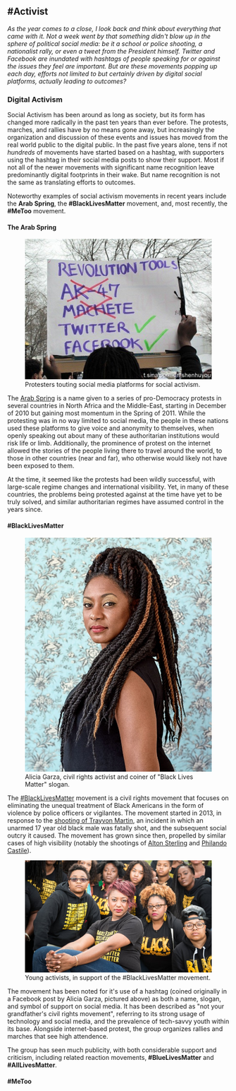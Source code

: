 ## #Activist

*As the year comes to a close, I look back and think about everything that came with it. Not a week went by that something didn't blow up in the sphere of political social media: be it a school or police shooting, a nationalist rally, or even a tweet from the President himself. Twitter and Facebook are inundated with hashtags of people speaking for or against the issues they feel are important. But are these movements popping up each day, efforts not limited to but certainly driven by digital social platforms, actually leading to outcomes?*

### Digital Activism

Social Activism has been around as long as society, but its form has changed more radically in the past ten years than ever before. The protests, marches, and rallies have by no means gone away, but increasingly the organization and discussion of these events and issues has moved from the real world public to the digital public. In the past five years alone, tens if not *hundreds* of movements have started based on a hashtag, with supporters using the hashtag in their social media posts to show their support. Most if not all of the newer movements with significant name recognition leave predominantly digital footprints in their wake. But name recognition is not the same as translating efforts to outcomes. 

Noteworthy examples of social activism movements in recent years include the **Arab Spring**, the **#BlackLivesMatter** movement, and, most recently, the **#MeToo** movement.

#### The Arab Spring

<figure>
  <img src="Revolution Tools.jpeg" alt="The tools of the new revolution"/>
  <figcaption>Protesters touting social media platforms for social activism.</figcaption>
</figure>

The [Arab Spring](https://www.history.com/topics/middle-east/arab-spring) is a name given to a series of pro-Democracy protests in several countries in North Africa and the Middle-East, starting in December of 2010 but gaining most momentum in the Spring of 2011. While the protesting was in no way limited to social media, the people in these nations used these platforms to give voice and anonymity to themselves, when openly speaking out about many of these authoritarian institutions would risk life or limb. Additionally, the prominence of protest on the internet allowed the stories of the people living there to travel around the world, to those in other countries (near and far), who otherwise would likely not have been exposed to them.

At the time, it seemed like the protests had been wildly successful, with large-scale regime changes and international visibility. Yet, in many of these countries, the problems being protested against at the time have yet to be truly solved, and similar authoritarian regimes have assumed control in the years since.

#### #BlackLivesMatter

<figure>
  <img src="Alicia Garza.jpg" alt="Alicia Garza"/>
  <figcaption>Alicia Garza, civil rights activist and coiner of "Black Lives Matter" slogan.</figcaption>
</figure>

The [#BlackLivesMatter](https://blacklivesmatter.com/) movement is a civil rights movement that focuses on eliminating the unequal treatment of Black Americans in the form of violence by police officers or vigilantes. The movement started in 2013, in response to the [shooting of Trayvon Martin](https://en.wikipedia.org/wiki/Shooting_of_Trayvon_Martin), an incident in which an unarmed 17 year old black male was fatally shot, and the subsequent social outcry it caused. The movement has grown since then, propelled by similar cases of high visibility (notably the shootings of [Alton Sterling](https://en.wikipedia.org/wiki/Shooting_of_Alton_Sterling) and [Philando Castile](https://en.wikipedia.org/wiki/Shooting_of_Philando_Castile)).

<figure>
  <img src="BLM.jpg" alt="Alicia Garza and fellow activists"/>
  <figcaption>Young activists, in support of the #BlackLivesMatter movement.</figcaption>
</figure>

The movement has been noted for it's use of a hashtag (coined originally in a Facebook post by Alicia Garza, pictured above) as both a name, slogan, and symbol of support on social media. It has been described as "not your grandfather's civil rights movement", referring to its strong usage of technology and social media, and the prevalence of tech-savvy youth within its base. Alongside internet-based protest, the group organizes rallies and marches that see high attendence.

The group has seen much publicity, with both considerable support and criticism, including related reaction movements, **#BlueLivesMatter** and **#AllLivesMatter**.

#### #MeToo

